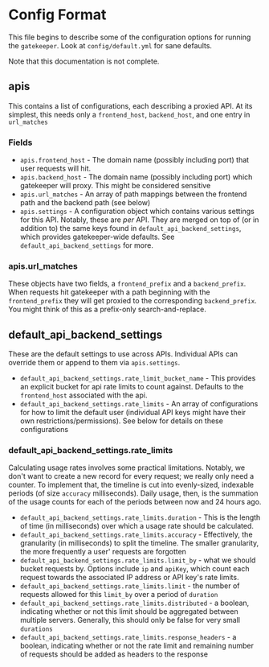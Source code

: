 # Config Format
This file begins to describe some of the configuration options for running the
`gatekeeper`. Look at `config/default.yml` for sane defaults.

Note that this documentation is not complete.

## apis
This contains a list of configurations, each describing a proxied API. At its
simplest, this needs only a `frontend_host`, `backend_host`, and one
entry in `url_matches`

### Fields

* `apis.frontend_host` - The domain name (possibly including port) that user
    requests will hit.
* `apis.backend_host` - The domain name (possibly including port) which
    gatekeeper will proxy. This might be considered sensitive
* `apis.url_matches` - An array of path mappings between the frontend path and
    the backend path (see below)
* `apis.settings` - A configuration object which contains various settings for
    this API. Notably, these are _per_ API. They are merged on top of (or in
    addition to) the same keys found in `default_api_backend_settings`, which provides
    gatekeeper-wide defaults. See `default_api_backend_settings` for more.

### apis.url_matches
These objects have two fields, a `frontend_prefix` and a `backend_prefix`.
When requests hit gatekeeper with a path beginning with the `frontend_prefix`
they will get proxied to the corresponding `backend_prefix`. You might think
of this as a prefix-only search-and-replace.

## default_api_backend_settings
These are the default settings to use across APIs. Individual APIs can
override them or append to them via `apis.settings`.

* `default_api_backend_settings.rate_limit_bucket_name` - This provides an explicit bucket for api
    rate limits to count against. Defaults to the `frontend_host` associated
    with the api.
* `default_api_backend_settings.rate_limits` - An array of configurations for how to limit the default
    user (individual API keys might have their own restrictions/permissions).
    See below for details on these configurations

### default_api_backend_settings.rate_limits
Calculating usage rates involves some practical limitations. Notably, we don't
want to create a new record for every request; we really only need a counter.
To implement that, the timeline is cut into evenly-sized, indexable periods
(of size `accuracy` milliseconds). Daily usage, then, is the summation of the
usage counts for each of the periods between now and 24 hours ago.

* `default_api_backend_settings.rate_limits.duration` - This is the length of time (in
    milliseconds) over which a usage rate should be calculated.
* `default_api_backend_settings.rate_limits.accuracy` - Effectively, the granularity (in
    milliseconds) to split the timeline. The smaller granularity, the more
    frequently a user' requests are forgotten
* `default_api_backend_settings.rate_limits.limit_by` - what we should bucket requests by.
    Options include `ip` and `apiKey`, which count each request towards the
    associated IP address or API key's rate limits.
* `default_api_backend_settings.rate_limits.limit` - the number of requests allowed for this
    `limit_by` over a period of `duration`
* `default_api_backend_settings.rate_limits.distributed` - a boolean, indicating whether or
    not this limit should be aggregated between multiple servers. Generally,
    this should only be false for very small `durations`
* `default_api_backend_settings.rate_limits.response_headers` - a boolean, indicating whether
    or not the rate limit and remaining number of requests should be added as
    headers to the response
